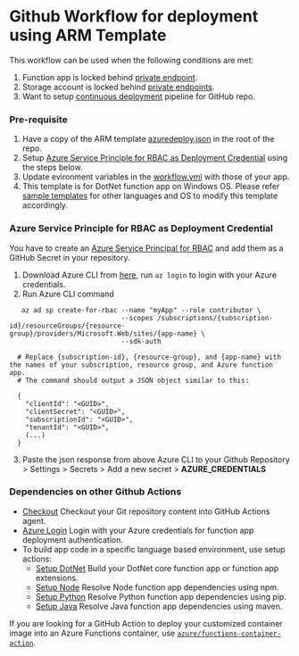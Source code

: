 # Github Workflow for deployment using ARM Template
This workflow can be used when the following conditions are met:
1. Function app is locked behind [private endpoint](https://docs.microsoft.com/en-us/azure/app-service/networking/private-endpoint).
2. Storage account is locked behind [private endpoints](https://docs.microsoft.com/en-us/azure/storage/common/storage-private-endpoints).
3. Want to setup [continuous deployment](https://docs.microsoft.com/en-us/azure/azure-functions/functions-continuous-deployment) pipeline for GitHub repo.

### Pre-requisite
1. Have a copy of the ARM template [azuredeploy.json](/zip-deploy-arm-github-workflow/azuredeploy.json) in the root of the repo.
2. Setup [Azure Service Principle for RBAC as Deployment Credential](/zip-deploy-arm-github-workflow#Azure-Service-Principle-for-RBAC-as-Deployment-Credential) using the steps below.
3. Update evironment variables in the [workflow.yml](/zip-deploy-arm-github-workflow/workflow.yml) with those of your app.
4. This template is for DotNet function app on Windows OS. Please refer [sample templates](https://github.com/Azure/actions-workflow-samples/tree/master/FunctionApp) for other languages and OS to modify this template accordingly.

### Azure Service Principle for RBAC as Deployment Credential
You have to create an [Azure Service Principal for RBAC](https://docs.microsoft.com/en-us/azure/role-based-access-control/overview) and add them as a GitHub Secret in your repository.
1. Download Azure CLI from [here](https://docs.microsoft.com/en-us/cli/azure/install-azure-cli?view=azure-cli-latest), run `az login` to login with your Azure credentials.
2. Run Azure CLI command
```
   az ad sp create-for-rbac --name "myApp" --role contributor \
                            --scopes /subscriptions/{subscription-id}/resourceGroups/{resource-group}/providers/Microsoft.Web/sites/{app-name} \
                            --sdk-auth

  # Replace {subscription-id}, {resource-group}, and {app-name} with the names of your subscription, resource group, and Azure function app.
  # The command should output a JSON object similar to this:

  {
    "clientId": "<GUID>",
    "clientSecret": "<GUID>",
    "subscriptionId": "<GUID>",
    "tenantId": "<GUID>",
    (...)
  }
```
3. Paste the json response from above Azure CLI to your Github Repository > Settings > Secrets > Add a new secret > **AZURE_CREDENTIALS**

### Dependencies on other Github Actions
* [Checkout](https://github.com/actions/checkout) Checkout your Git repository content into GitHub Actions agent.
* [Azure Login](https://github.com/Azure/actions) Login with your Azure credentials for function app deployment authentication.
* To build app code in a specific language based environment, use setup actions:
  * [Setup DotNet](https://github.com/actions/setup-dotnet) Build your DotNet core function app or function app extensions.
  * [Setup Node](https://github.com/actions/setup-node) Resolve Node function app dependencies using npm.
  * [Setup Python](https://github.com/actions/setup-python) Resolve Python function app dependencies using pip.
  * [Setup Java](https://github.com/actions/setup-java) Resolve Java function app dependencies using maven.

If you are looking for a GitHub Action to deploy your customized container image into an Azure Functions container, use [`azure/functions-container-action`](https://github.com/Azure/functions-container-action).
